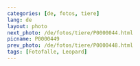 ```yaml
---
categories: [de, fotos, tiere]
lang: de
layout: photo
next_photo: /de/fotos/tiere/P0000044.html
picname: P0000449
prev_photo: /de/fotos/tiere/P0000448.html
tags: [Fotofalle, Leopard]
---
```

